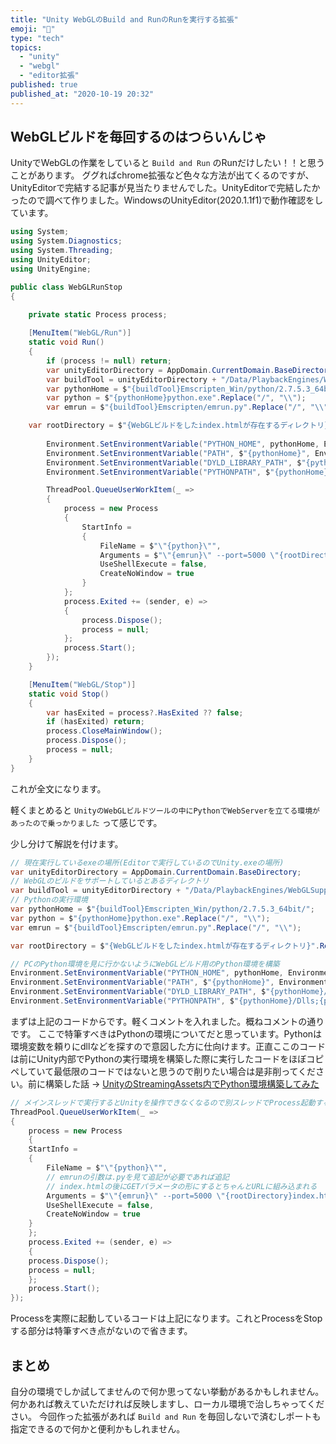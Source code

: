 ```yaml
---
title: "Unity WebGLのBuild and RunのRunを実行する拡張"
emoji: "🤖"
type: "tech"
topics:
  - "unity"
  - "webgl"
  - "editor拡張"
published: true
published_at: "2020-10-19 20:32"
---
```


## WebGLビルドを毎回するのはつらいんじゃ

UnityでWebGLの作業をしていると `Build and Run` のRunだけしたい！！と思うことがあります。
ググればchrome拡張など色々な方法が出てくるのですが、UnityEditorで完結する記事が見当たりませんでした。UnityEditorで完結したかったので調べて作りました。WindowsのUnityEditor(2020.1.1f1)で動作確認をしています。

```cs:WebGLRunStop.cs
using System;
using System.Diagnostics;
using System.Threading;
using UnityEditor;
using UnityEngine;

public class WebGLRunStop
{

    private static Process process;
    
    [MenuItem("WebGL/Run")]
    static void Run()
    {
        if (process != null) return;
        var unityEditorDirectory = AppDomain.CurrentDomain.BaseDirectory;
        var buildTool = unityEditorDirectory + "/Data/PlaybackEngines/WebGLSupport/BuildTools/";
        var pythonHome = $"{buildTool}Emscripten_Win/python/2.7.5.3_64bit/";
        var python = $"{pythonHome}python.exe".Replace("/", "\\");
        var emrun = $"{buildTool}Emscripten/emrun.py".Replace("/", "\\");

	var rootDirectory = $"{WebGLビルドをしたindex.htmlが存在するディレクトリ}".Replace("/", "\\");
                
        Environment.SetEnvironmentVariable("PYTHON_HOME", pythonHome, EnvironmentVariableTarget.Process);
        Environment.SetEnvironmentVariable("PATH", $"{pythonHome}", EnvironmentVariableTarget.Process);
        Environment.SetEnvironmentVariable("DYLD_LIBRARY_PATH", $"{pythonHome}/Lib;", EnvironmentVariableTarget.Process);
        Environment.SetEnvironmentVariable("PYTHONPATH", $"{pythonHome}/Dlls;{pythonHome}/Lib;{pythonHome}/Lib/site-packages;", EnvironmentVariableTarget.Process);

        ThreadPool.QueueUserWorkItem(_ =>
        {
            process = new Process
            {
                StartInfo =
                {
                    FileName = $"\"{python}\"",
                    Arguments = $"\"{emrun}\" --port=5000 \"{rootDirectory}index.html\" getParameter=hogehoge",
                    UseShellExecute = false,
                    CreateNoWindow = true
                }
            };
            process.Exited += (sender, e) =>
            {
                process.Dispose();
                process = null;
            };
            process.Start();
        });
    }

    [MenuItem("WebGL/Stop")]
    static void Stop()
    {
        var hasExited = process?.HasExited ?? false;
        if (hasExited) return;
        process.CloseMainWindow();
        process.Dispose();
        process = null;
    }
}
```

これが全文になります。

軽くまとめると `UnityのWebGLビルドツールの中にPythonでWebServerを立てる環境があったので乗っかりました` って感じです。

少し分けて解説を付けます。

```cs
// 現在実行しているexeの場所(Editorで実行しているのでUnity.exeの場所)
var unityEditorDirectory = AppDomain.CurrentDomain.BaseDirectory;
// WebGLのビルドをサポートしているとあるディレクトリ
var buildTool = unityEditorDirectory + "/Data/PlaybackEngines/WebGLSupport/BuildTools/";
// Pythonの実行環境
var pythonHome = $"{buildTool}Emscripten_Win/python/2.7.5.3_64bit/";
var python = $"{pythonHome}python.exe".Replace("/", "\\");
var emrun = $"{buildTool}Emscripten/emrun.py".Replace("/", "\\");

var rootDirectory = $"{WebGLビルドをしたindex.htmlが存在するディレクトリ}".Replace("/", "\\");

// PCのPython環境を見に行かないようにWebGLビルド用のPython環境を構築
Environment.SetEnvironmentVariable("PYTHON_HOME", pythonHome, EnvironmentVariableTarget.Process);
Environment.SetEnvironmentVariable("PATH", $"{pythonHome}", EnvironmentVariableTarget.Process);
Environment.SetEnvironmentVariable("DYLD_LIBRARY_PATH", $"{pythonHome}/Lib;", EnvironmentVariableTarget.Process);
Environment.SetEnvironmentVariable("PYTHONPATH", $"{pythonHome}/Dlls;{pythonHome}/Lib;{pythonHome}/Lib/site-packages;", EnvironmentVariableTarget.Process);
```

まずは上記のコードからです。軽くコメントを入れました。概ねコメントの通りです。
ここで特筆すべきはPythonの環境についてだと思っています。Pythonは環境変数を頼りにdllなどを探すので意図した方に仕向けます。正直ここのコードは前にUnity内部でPythonの実行環境を構築した際に実行したコードをほぼコピペしていて最低限のコードではないと思うので削りたい場合は是非削ってください。前に構築した話 → 
[UnityのStreamingAssets内でPython環境構築してみた](https://maketake.hatenablog.com/entry/2020/09/06/192931)

```cs
// メインスレッドで実行するとUnityを操作できなくなるので別スレッドでProcess起動する
ThreadPool.QueueUserWorkItem(_ =>
{
    process = new Process
    {
	StartInfo =
	{
	    FileName = $"\"{python}\"",
	    // emrunの引数は.pyを見て追記が必要であれば追記
	    // index.htmlの後にGETパラメータの形にするとちゃんとURLに組み込まれる
	    Arguments = $"\"{emrun}\" --port=5000 \"{rootDirectory}index.html\" getParameter=hogehoge",
	    UseShellExecute = false,
	    CreateNoWindow = true
	}
    };
    process.Exited += (sender, e) =>
    {
	process.Dispose();
	process = null;
    };
    process.Start();
});
```

Processを実際に起動しているコードは上記になります。これとProcessをStopする部分は特筆すべき点がないので省きます。

## まとめ
自分の環境でしか試してませんので何か思ってない挙動があるかもしれません。何かあれば教えていただければ反映しますし、ローカル環境で治しちゃってください。
今回作った拡張があれば `Build and Run` を毎回しないで済むしポートも指定できるので何かと便利かもしれません。
